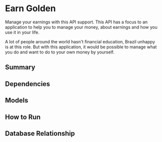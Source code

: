 # Earn Golden
Manage your earnings with this API support. This API has a focus to an application to help you to manage
your money, about earnings and how you use it in your life.

A lot of people around the world hasn't financial education, Brazil unhappy is at this role. But with
this application, it would be possible to manage what you do and want to do to your own money by
yourself.

## Summary
## Dependencies
## Models
## How to Run
## Database Relationship
